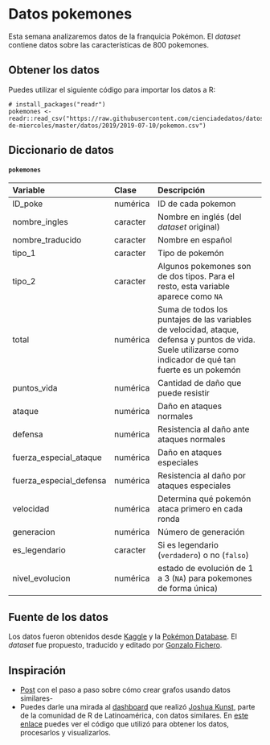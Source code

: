 
# Datos pokemones

Esta semana analizaremos datos de la franquicia Pokémon. El _dataset_ contiene datos sobre las características de 800 pokemones.

## Obtener los datos

Puedes utilizar el siguiente código para importar los datos a R:

```
# install_packages("readr")
pokemones <- readr::read_csv("https://raw.githubusercontent.com/cienciadedatos/datos-de-miercoles/master/datos/2019/2019-07-10/pokemon.csv")
```

## Diccionario de datos

#### `pokemones`

|Variable       |Clase               |Descripción |
|:--------------|:-------------------|:-----------|
| ID_poke | numérica | ID de cada pokemon |
| nombre_ingles | caracter | Nombre en inglés (del _dataset_ original)  |
| nombre_traducido | caracter | Nombre en español |
| tipo_1 | caracter | Tipo de pokemón |
| tipo_2 | caracter | Algunos pokemones son de dos tipos. Para el resto, esta variable aparece como `NA` |
| total | numérica | Suma de todos los puntajes de las variables de velocidad, ataque, defensa y puntos de vida. Suele utilizarse como indicador de qué tan fuerte es un pokemón |
| puntos_vida | numérica | Cantidad de daño que puede resistir |
| ataque | numérica | Daño en ataques normales |
| defensa | numérica | Resistencia al daño ante ataques normales  |
| fuerza_especial_ataque | numérica | Daño en ataques especiales |
| fuerza_especial_defensa | numérica | Resistencia al daño por ataques especiales |
| velocidad | numérica | Determina qué pokemón ataca primero en cada ronda |
| generacion | numérica | Número de generación |
| es_legendario | caracter | Si es legendario (`verdadero`) o no (`falso`) |
| nivel_evolucion | numérica | estado de evolución de 1 a 3 (`NA`) para pokemones de forma única) |  

## Fuente de los datos

Los datos fueron obtenidos desde [Kaggle](https://www.kaggle.com/abcsds/pokemon) y la [Pokémon Database](https://pokemondb.net/evolution). El _dataset_ fue propuesto, traducido y editado por [Gonzalo Fichero](https://twitter.com/Ficheroculto).


## Inspiración

* [Post](http://rpubs.com/jboscomendoza/redes-relacionales-con-r-tipos-de-pokemon) con el paso a paso sobre cómo crear grafos usando datos similares-
* Puedes darle una mirada al [dashboard](http://jkunst.com/flexdashboard-highcharter-examples/pokemon/) que realizó [Joshua Kunst](https://twitter.com/jbkunst), parte de la comunidad de R de Latinoamérica, con datos similares. En [este enlace](http://jkunst.com/blog/posts/2016-03-08-pokemon-vizem-all/) puedes ver el código que utilizó para obtener los datos, procesarlos y visualizarlos.
